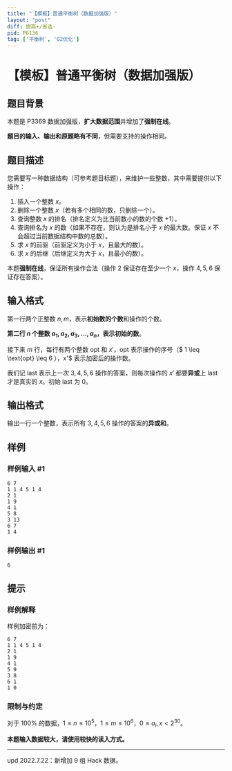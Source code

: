 ```yaml
---
title: "【模板】普通平衡树（数据加强版）"
layout: "post"
diff: 提高+/省选-
pid: P6136
tag: ['平衡树', 'O2优化']
---
```

# 【模板】普通平衡树（数据加强版）
## 题目背景

本题是 P3369 数据加强版，**扩大数据范围**并增加了**强制在线**。

**题目的输入、输出和原题略有不同**，但需要支持的操作相同。
## 题目描述

您需要写一种数据结构（可参考题目标题），来维护一些整数，其中需要提供以下操作：

1. 插入一个整数 $x$。
2. 删除一个整数 $x$（若有多个相同的数，只删除一个）。
3. 查询整数 $x$ 的排名（排名定义为比当前数小的数的个数 $+1$）。
4. 查询排名为 $x$ 的数（如果不存在，则认为是排名小于 $x$ 的最大数。保证 $x$ 不会超过当前数据结构中数的总数）。
5. 求 $x$ 的前驱（前驱定义为小于 $x$，且最大的数）。
6. 求 $x$ 的后继（后继定义为大于 $x$，且最小的数）。

本题**强制在线**，保证所有操作合法（操作 $2$ 保证存在至少一个 $x$，操作 $4,5,6$ 保证存在答案）。
## 输入格式

第一行两个正整数 $n,m$，表示**初始数的个数**和操作的个数。

**第二行 $n$ 个整数 $a_1,a_2,a_3,\ldots,a_n$，表示初始的数**。

接下来 $m$ 行，每行有两个整数 $\text{opt}$ 和 $x'$，$\text{opt}$ 表示操作的序号（$ 1 \leq \text{opt} \leq 6 $），$x'$ 表示加密后的操作数。

我们记 $\text{last}$ 表示上一次 $3,4,5,6$ 操作的答案，则每次操作的 $x'$ 都要**异或**上 $\text{last}$ 才是真实的 $x$。初始 $\text{last}$ 为 $0$。

## 输出格式

输出一行一个整数，表示所有 $3,4,5,6$ 操作的答案的**异或和**。

## 样例

### 样例输入 #1
```
6 7
1 1 4 5 1 4
2 1
1 9
4 1
5 8
3 13
6 7
1 4

```
### 样例输出 #1
```
6

```
## 提示

### 样例解释

样例加密前为：
```plain
6 7
1 1 4 5 1 4
2 1
1 9
4 1
5 9
3 8
6 1
1 0
```

### 限制与约定

对于 $100\%$ 的数据，$1\leq n\leq 10^5$，$1\leq m\leq 10^6$，$0\leq a_i,x\lt 2^{30}$。

**本题输入数据较大，请使用较快的读入方式。**

---

$\text{upd 2022.7.22}$：新增加 $9$ 组 Hack 数据。
